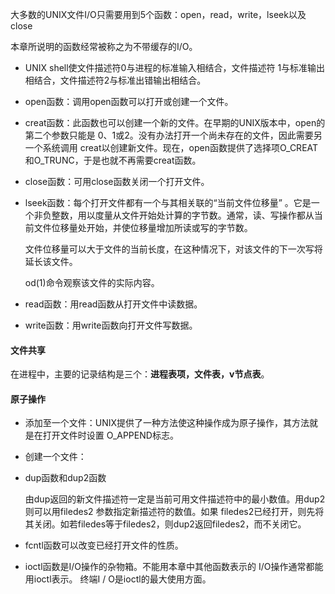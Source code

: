 大多数的UNIX文件I/O只需要用到5个函数：open，read，write，lseek以及close

本章所说明的函数经常被称之为不带缓存的I/O。

* UNIX shell使文件描述符0与进程的标准输入相结合，文件描述符 1与标准输出
  相结合，文件描述符2与标准出错输出相结合。

* open函数：调用open函数可以打开或创建一个文件。

* creat函数：此函数也可以创建一个新的文件。在早期的UNIX版本中，open的第二个参数只能是 0、1或2。没有办法打开一个尚未存在的文件，因此需要另一个系统调用 creat以创建新文件。现在，open函数提供了选择项O_CREAT和O_TRUNC，于是也就不再需要creat函数。

* close函数：可用close函数关闭一个打开文件。

* lseek函数：每个打开文件都有一个与其相关联的“当前文件位移量” 。它是一个非负整数，用以度量从文件开始处计算的字节数。通常，读、写操作都从当前文件位移量处开始，并使位移量增加所读或写的字节数。

  文件位移量可以大于文件的当前长度，在这种情况下，对该文件的下一次写将延长该文件。

  od(1)命令观察该文件的实际内容。

* read函数：用read函数从打开文件中读数据。

* write函数：用write函数向打开文件写数据。



#### 文件共享

在进程中，主要的记录结构是三个：**进程表项，文件表，v节点表**。

#### 原子操作

* 添加至一个文件：UNIX提供了一种方法使这种操作成为原子操作，其方法就是在打开文件时设置
  O_APPEND标志。

* 创建一个文件：

* dup函数和dup2函数

  由dup返回的新文件描述符一定是当前可用文件描述符中的最小数值。用dup2则可以用filedes2
  参数指定新描述符的数值。如果 filedes2已经打开，则先将其关闭。如若filedes等于filedes2，则dup2返回filedes2，而不关闭它。

* fcntl函数可以改变已经打开文件的性质。

* ioctl函数是I/O操作的杂物箱。不能用本章中其他函数表示的 I/O操作通常都能用ioctl表示。
  终端I / O是ioctl的最大使用方面。
